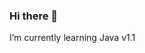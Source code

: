 ### Hi there 👋
I’m currently learning Java
v1.1

<!--
**petardich/petardich** is a ✨ _special_ ✨ repository because its `README.md` (this file) appears on your GitHub profile.


- 🌱 I’m currently learning Java


-->
